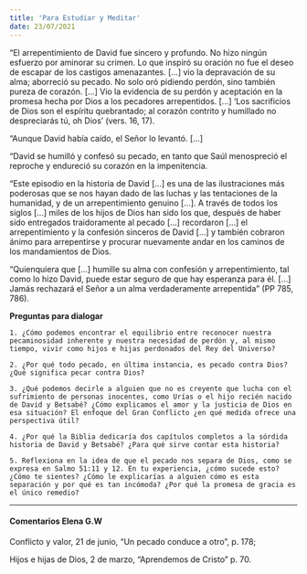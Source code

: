 ```yaml
---
title: 'Para Estudiar y Meditar'
date: 23/07/2021
---
```


“El arrepentimiento de David fue sincero y profundo. No hizo ningún esfuerzo por aminorar su crimen. Lo que inspiró su oración no fue el deseo de escapar de los castigos amenazantes. [...] vio la depravación de su alma; aborreció su pecado. No solo oró pidiendo perdón, sino también pureza de corazón. [...] Vio la evidencia de su perdón y aceptación en la promesa hecha por Dios a los pecadores arrepentidos. [...] ‘Los sacrificios de Dios son el espíritu quebrantado; al corazón contrito y humillado no despreciarás tú, oh Dios’ (vers. 16, 17).

“Aunque David había caído, el Señor lo levantó. [...]

“David se humilló y confesó su pecado, en tanto que Saúl menospreció el reproche y endureció su corazón en la impenitencia.

“Este episodio en la historia de David [...] es una de las ilustraciones más poderosas que se nos hayan dado de las luchas y las tentaciones de la humanidad, y de un arrepentimiento genuino [...]. A través de todos los siglos [...] miles de los hijos de Dios han sido los que, después de haber sido entregados traidoramente al pecado [...] recordaron [...] el arrepentimiento y la confesión sinceros de David [...] y también cobraron ánimo para arrepentirse y procurar nuevamente andar en los caminos de los mandamientos de Dios.

“Quienquiera que [...] humille su alma con confesión y arrepentimiento, tal como lo hizo David, puede estar seguro de que hay esperanza para él. [...] Jamás rechazará el Señor a un alma verdaderamente arrepentida” (PP 785, 786).

**Preguntas para dialogar**

`1. ¿Cómo podemos encontrar el equilibrio entre reconocer nuestra pecaminosidad inherente y nuestra necesidad de perdón y, al mismo tiempo, vivir como hijos e hijas perdonados del Rey del Universo?`

`2. ¿Por qué todo pecado, en última instancia, es pecado contra Dios? ¿Qué significa pecar contra Dios?`

`3. ¿Qué podemos decirle a alguien que no es creyente que lucha con el sufrimiento de personas inocentes, como Urías o el hijo recién nacido de David y Betsabé? ¿Cómo explicamos el amor y la justicia de Dios en esa situación? El enfoque del Gran Conflicto ¿en qué medida ofrece una perspectiva útil?`

`4. ¿Por qué la Biblia dedicaría dos capítulos completos a la sórdida historia de David y Betsabé? ¿Para qué sirve contar esta historia?`

`5. Reflexiona en la idea de que el pecado nos separa de Dios, como se expresa en Salmo 51:11 y 12. En tu experiencia, ¿cómo sucede esto? ¿Cómo te sientes? ¿Cómo le explicarías a alguien cómo es esta separación y por qué es tan incómoda? ¿Por qué la promesa de gracia es el único remedio?`

---

#### Comentarios Elena G.W

Conflicto y valor, 21 de junio, “Un pecado conduce a otro”, p. 178;

Hijos e hijas de Dios, 2 de marzo, “Aprendemos de Cristo” p. 70.